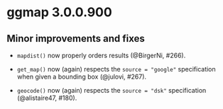 # ggmap 3.0.0.900

## Minor improvements and fixes

*   `mapdist()` now properly orders results (@BirgerNi, #266).

*   `get_map()` now (again) respects the `source = "google"` specification when 
    given a bounding box (@julovi, #267).

*   `geocode()` now (again) respects the `source = "dsk"` specification 
    (@alistaire47, #180).

